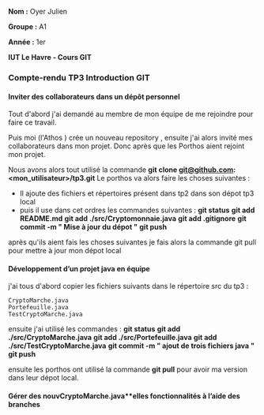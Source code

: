 **Nom :** Oyer Julien

**Groupe :** A1

**Année :**  1er

**IUT Le Havre - Cours GIT**

### Compte-rendu TP3 Introduction GIT

#### Inviter des collaborateurs dans un dépôt personnel

Tout d'abord j'ai demandé au membre de mon équipe de me rejoindre pour faire ce travail.

Puis moi (l'Athos ) crée un nouveau repository , ensuite j'ai alors invité mes collaborateurs dans mon projet.
Donc après que les Porthos aient rejoint mon projet.

Nous avons alors tout utilisé la commande **git clone git@github.com:<mon_utilisateur>/tp3.git**
Le porthos va alors faire les choses suivantes :
- Il ajoute des fichiers et répertoires présent dans tp2 dans son dépot tp3 local
- puis il use dans cet ordres les commandes suivantes :
**git status**
**git add README.md**
**git add ./src/Cryptomonnaie.java**
**git add .gitignore**
**git commit -m " Mise à jour du dépot "**
**git push**

après qu'ils aient fais les choses suivantes je fais alors la commande git pull pour mettre à jour mon dépot local

#### Développement d’un projet java en équipe

j'ai tous d'abord copier les fichiers suivants dans le répertoire src du tp3 :

	CryptoMarche.java
	Portefeuille.java
	TestCryptoMarche.java
	
ensuite j'ai utilisé les commandes :
**git status**
**git add ./src/CryptoMarche.java**
**git add ./src/Portefeuille.java**
**git add ./src/TestCryptoMarche.java**
**git commit -m " ajout de trois fichiers java "**
**git push**

ensuite les porthos ont utilisé la commande **git pull** pour avoir ma version dans leur dépot local.
#### Gérer des nouvCryptoMarche.java**elles fonctionnalités à l’aide des branches